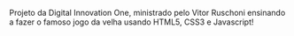Projeto da Digital Innovation One, ministrado pelo Vitor Ruschoni ensinando a fazer o famoso jogo da velha usando HTML5, CSS3 e Javascript!
